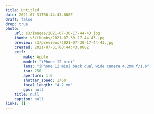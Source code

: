 ```yaml
---
title: Untitled
date: 2021-07-31T00:44:43.000Z
draft: false
drop: true
photo:
    url: s3/images/2021-07-30-17-44-43.jpg
    thumb: s3/thumbs/2021-07-30-17-44-43.jpg
    preview: s3/previews/2021-07-30-17-44-43.jpg
    created: 2021-07-31T00:44:43.000Z
    exif:
        make: Apple
        model: "iPhone 12 mini"
        lens: "iPhone 12 mini back dual wide camera 4.2mm f/1.6"
        iso: 250
        aperture: 1.6
        shutter_speed: 1/60
        focal_length: "4.2 mm"
        gps: null
    title: null
    caption: null
links: []
---
```


